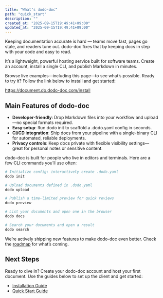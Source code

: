 ```yaml
---
title: "What's dodo-doc"
path: "quick_start"
description: ""
created_at: "2025-09-15T19:49:41+09:00"
updated_at: "2025-09-15T19:49:41+09:00"
---
```


Keeping documentation accurate is hard — teams move fast, pages go stale, and readers tune out. 
dodo-doc fixes that by keeping docs in step with your code and easy to read. 

It’s a lightweight, powerful hosting service built for software teams. 
Create an account, install a single CLI, and publish Markdown in minutes. 

Browse live examples—including this page—to see what’s possible.
Ready to try it? Follow the link below to install and get started:

https://document.do.dodo-doc.com/install

## Main Features of dodo-doc

* **Developer-friendly**: Drop Markdown files into your workflow and upload—no special formats required.
* **Easy setup**: Run dodo init to scaffold a .dodo.yaml config in seconds.
* **CI/CD integration**: Ship docs from your pipeline with a single-binary CLI for automated, reliable deployments.
* **Privacy controls**: Keep docs private with flexible visibility settings—great for personal notes or sensitive content.

dodo-doc is built for people who live in editors and terminals. Here are a few CLI commands you’ll use often:

```bash
# Initialize config: interactively create .dodo.yaml
dodo init

# Upload documents defined in .dodo.yaml
dodo upload

# Publish a time-limited preview for quick reviews
dodo preview

# List your documents and open one in the browser
dodo docs

# Search your documents and open a result
dodo search
```

We’re actively shipping new features to make dodo-doc even better. Check the [roadmap](/roadmap) for what’s coming.

## Next Steps
Ready to dive in? Create your dodo-doc account and host your first document.
Use the guides below to set up the client and get started:

- [Installation Guide](https://document.do.dodo-doc.com/install)
- [Quick Start Guide](https://document.do.dodo-doc.com/quick_start)
